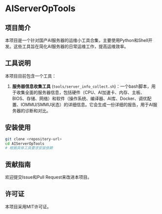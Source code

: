 # AIServerOpTools

## 项目简介

本项目是一个针对国产AI服务器的运维小工具合集，主要使用Python和Shell开发。这些工具旨在简化AI服务器的日常运维工作，提高运维效率。

## 工具说明

本项目目前包含一个工具：

1. **服务器信息收集工具** (`tools/server_info_collect.sh`)：一个bash脚本，用于收集全面的服务器信息，包括硬件（CPU、AI加速卡、内存、主板、BIOS、存储、网络）和软件（操作系统、编译器、AI库、Docker、调优配置、IOMMU/SMMU状态）的详细信息。它会生成一份详细的报告，用于AI服务器的诊断和对比。

## 安装使用

```bash
git clone <repository-url>
cd AIServerOpTools
# 根据具体工具要求安装依赖
```

## 贡献指南

欢迎提交Issue和Pull Request来改进本项目。

## 许可证

本项目采用MIT许可证。